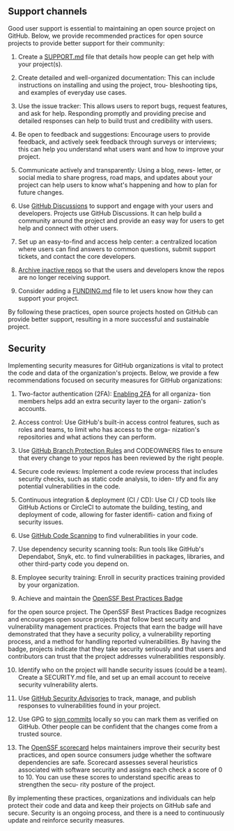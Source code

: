 ## Support channels

 Good user support is essential to maintaining an open source project
 on GitHub. Below, we provide recommended practices for open source
 projects to provide better support for their community:

1. Create a [SUPPORT.md](https://docs.github.com/en/communities/setting-up-your-project-for-healthy-contributions/adding-support-resources-to-your-project) file that details how people can get help with your project(s).

2. Create detailed and well-organized documentation: This can include instructions on installing and using the project, trou- bleshooting tips, and examples of everyday use cases.

3. Use the issue tracker: This allows users to report bugs, request features, and ask for help. Responding promptly and providing precise and detailed responses can help to build trust and credibility with users.

4. Be open to feedback and suggestions: Encourage users to provide feedback, and actively seek feedback through surveys or interviews; this can help you understand what users want and how to improve your project.

5. Communicate actively and transparently: Using a blog, news- letter, or social media to share progress, road maps, and updates about your project can help users to know what\'s happening and how to plan for future changes.

6. Use [GitHub Discussions](https://github.com/features/discussions) to support and engage with your users and developers. Projects use GitHub Discussions. It can help build a community around the project and provide an easy way for users to get help and connect with other users.

7. Set up an easy-to-find and access help center: a centralized location where users can find answers to common questions, submit support tickets, and contact the core developers.

8. [Archive inactive repos](https://docs.github.com/en/repositories/archiving-a-github-repository/archiving-repositories) so that the users and developers know the repos are no longer receiving support.

9. Consider adding a [FUNDING.md](https://docs.github.com/en/repositories/managing-your-repositorys-settings-and-features/customizing-your-repository/displaying-a-sponsor-button-in-your-repository) file to let users know how they can support your project.

 By following these practices, open source projects hosted on GitHub can provide better support, resulting in a more successful and sustainable project.

## Security

 Implementing security measures for GitHub organizations is vital to protect the code and data of the organization\'s projects. Below, we provide a few recommendations focused on security measures for GitHub
 organizations:

1. Two-factor authentication (2FA): [Enabling 2FA](https://docs.github.com/en/authentication/securing-your-account-with-two-factor-authentication-2fa) for all organiza- tion members helps add an extra security layer to the organi- zation\'s accounts.

2. Access control: Use GitHub\'s built-in access control features, such as roles and teams, to limit who has access to the orga- nization\'s repositories and what actions they can perform.

3. Use [GitHub Branch Protection Rules](https://docs.github.com/en/repositories/configuring-branches-and-merges-in-your-repository/defining-the-mergeability-of-pull-requests/about-protected-branches) and CODEOWNERS files to ensure that every change to your repos has been reviewed by the right people.

4. Secure code reviews: Implement a code review process that includes security checks, such as static code analysis, to iden- tify and fix any potential vulnerabilities in the code.

5. Continuous integration & deployment (CI / CD): Use CI / CD tools like GitHub Actions or CircleCI to automate the building, testing, and deployment of code, allowing for faster identifi- cation and
    fixing of security issues.

6. Use [GitHub Code Scanning](https://docs.github.com/en/code-security/code-scanning/automatically-scanning-your-code-for-vulnerabilities-and-errors/about-code-scanning) to find vulnerabilities in your code.

7. Use dependency security scanning tools: Run tools like GitHub\'s Dependabot, Snyk, etc. to find vulnerabilities in packages, libraries, and other third-party code you depend on.

8. Employee security training: Enroll in security practices training provided by your organization.

9. Achieve and maintain the [ OpenSSF Best Practices Badge](https://bestpractices.coreinfrastructure.org/en)

 for the open source project. The OpenSSF Best Practices Badge recognizes and encourages open source projects that follow best security and vulnerability management practices. Projects that earn the badge will have demonstrated that they have a security policy, a vulnerability reporting process, and a method for handling reported vulnerabilities. By having the badge, projects indicate that they take security seriously and that users and contributors can trust that the project addresses vulnerabilities responsibly.

10. Identify who on the project will handle security issues (could be a team). Create a SECURITY.md file, and set up an email account to receive security vulnerability alerts.

11. Use [GitHub Security Advisories](https://docs.github.com/en/code-security/security-advisories/repository-security-advisories/about-repository-security-advisories) to track, manage, and publish responses to vulnerabilities found in your project.

12. Use GPG to [sign commits](https://docs.github.com/en/authentication/managing-commit-signature-verification/about-commit-signature-verification) locally so you can mark them as verified on GitHub. Other people can be confident that the changes come from a trusted source.

13. The [OpenSSF scorecard](https://securityscorecards.dev/) helps maintainers improve their security best practices, and open source consumers judge whether the software dependencies are safe. Scorecard assesses several heuristics associated with software security and assigns each check a score of 0 to 10. You can use these scores to understand specific areas to strengthen the secu- rity posture of the project.

 By implementing these practices, organizations and individuals can help protect their code and data and keep their projects on GitHub safe and secure. Security is an ongoing process, and there is a need to continuously update and reinforce security measures.
